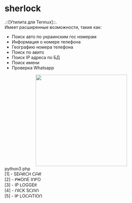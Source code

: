 # sherlock
.::[Утилита для Termux]::.<br>
Имеет расширенные возможности, такие как:<br>
<ul>
  <li>Поиск авто по украинским гос номерам</li>
  <li>Информация о номере телефона</li>
  <lu>
      <li>Географию номера телефона</li>
      <li>Поиск по авито</li>
      <li>Поиск IP адреса по БД</li>
      <li>Поиск имени</li>
      <li>Проверка Whatsapp</li>
</ul>
<center><img src="https://intpicture.com/wp-content/uploads/2013/02/Sherlock-24.jpg" height="300px"></center>
python3 php<br>
[1] - SEᗩᖇᑕᕼ ᑕᗩᖇ <br>
[2] - ᑭᕼOᑎE IᑎᖴO    <br>
[3] - IP ᒪOGGEᖇ         <br>
[4] - ᑎIᑕK Sᑕᗩᑎ<br>
[5] - Iᑭ ᒪOᑕᗩTIOᑎ<br>

